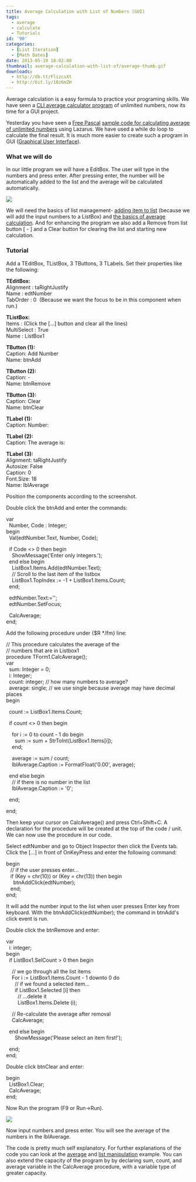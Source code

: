 ```yaml
---
title: Average Calculation with List of Numbers (GUI)
tags:
  - average
  - calculate
  - Tutorials
id: '90'
categories:
  - [List Iteration]
  - [Math Dates]
date: 2013-05-10 18:02:00
thumbnail: average-calculation-with-list-of/average-thumb.gif
downloads:
  - http://db.tt/FlizcsXt
  - http://bit.ly/10z6mZH
---
```


Average calculation is a easy formula to practice your programing skills. We have seen a [CLI average calculator program](http://lazplanet.blogspot.com/2013/05/calculate-average-of-unlimited-numbers.html) of unlimited numbers, now its time for a GUI project.
<!-- more -->
  
  
Yesterday you have seen a [Free Pascal](http://www.freepascal.org/) [sample code for calculating average of unlimited numbers](http://lazplanet.blogspot.com/2013/05/calculate-average-of-unlimited-numbers.html) using Lazarus. We have used a while do loop to calculate the final result. It is much more easier to create such a program in GUI ([Graphical User Interface](http://en.wikipedia.org/wiki/Graphical_user_interface)).  
  

### What we will do

In our little program we will have a EditBox. The user will type in the numbers and press enter. After pressing enter, the number will be automatically added to the list and the average will be calculated automatically.  
  

![](average-calculation-with-list-of/average-in-list-form.gif)

  
We will need the basics of list management- [adding item to list](http://lazplanet.blogspot.com/2013/05/how-to-add-delete-clear-items-of-listbox.html) (because we will add the input numbers to a ListBox) and [the basics of average calculation](http://lazplanet.blogspot.com/2013/05/calculate-average-of-unlimited-numbers.html). And for enhancing the program we also add a Remove from list button \[ - \] and a Clear button for clearing the list and starting new calculation.  
  

### Tutorial

Add a TEditBox, TListBox, 3 TButtons, 3 TLabels. Set their properties like the following:  
  
**TEditBox:**  
Alignment : taRightJustify  
Name : edtNumber  
TabOrder : 0  (Because we want the focus to be in this component when run.)  
  
**TListBox:**  
Items : (Click the \[...\] button and clear all the lines)  
MultiSelect : True  
Name : ListBox1  
  
**TButton (1):**  
Caption: Add Number  
Name: btnAdd  
  
**TButton (2):**  
Caption: -  
Name: btnRemove  
  
**TButton (3):**  
Caption: Clear  
Name: btnClear  
  
**TLabel (1):**  
Caption: Number:  
  
**TLabel (2):**  
Caption: The average is:  
  
**TLabel (3):**  
Alignment: taRightJustify  
Autosize: False  
Caption: 0  
Font.Size: 18  
Name: lblAverage  
  
Position the components according to the screenshot.  
  
Double click the btnAdd and enter the commands:  
  
var  
  Number, Code : Integer;  
begin  
  Val(edtNumber.Text, Number, Code);  
  
  if Code <> 0 then begin  
    ShowMessage('Enter only integers.');  
  end else begin  
    ListBox1.Items.Add(edtNumber.Text);  
    // Scroll to the last item of the listbox  
    ListBox1.TopIndex := -1 + ListBox1.Items.Count;  
  end;  
  
  edtNumber.Text:='';  
  edtNumber.SetFocus;  
  
  CalcAverage;  
end;  
  
Add the following procedure under {$R \*.lfm} line:  
  
// This procedure calculates the average of the  
// numbers that are in Listbox1  
procedure TForm1.CalcAverage();  
var  
  sum: Integer = 0;  
  i: Integer;  
  count: integer; // how many numbers to average?  
  average: single; // we use single because average may have decimal places  
begin  
  
  count := ListBox1.Items.Count;  
  
  if count <> 0 then begin  
  
    for i := 0 to count - 1 do begin  
      sum := sum + StrToInt(ListBox1.Items\[i\]);  
    end;  
  
    average := sum / count;  
    lblAverage.Caption := FormatFloat('0.00', average);  
  
  end else begin  
    // if there is no number in the list  
    lblAverage.Caption := '0';  
  
  end;  
  
end;  
  
Then keep your cursor on CalcAverage() and press Ctrl+Shift+C. A declaration for the procedure will be created at the top of the code / unit. We can now use the procedure in our code.  
  
Select edtNumber and go to Object Inspector then click the Events tab. Click the \[...\] in front of OnKeyPress and enter the following command:  
  
begin  
   // if the user presses enter...  
   if (Key = chr(10)) or (Key = chr(13)) then begin  
     btnAddClick(edtNumber);  
   end;  
end;  
  
It will add the number input to the list when user presses Enter key from keyboard. With the btnAddClick(edtNumber); the command in btnAdd's click event is run.  
  
Double click the btnRemove and enter:  
  
var  
  i: integer;  
begin  
  if ListBox1.SelCount > 0 then begin  
  
    // we go through all the list items  
    For i := ListBox1.Items.Count - 1 downto 0 do  
      // if we found a selected item...  
      if ListBox1.Selected \[i\] then  
        // ...delete it  
        ListBox1.Items.Delete (i);  
  
    // Re-calculate the average after removal  
    CalcAverage;  
  
  end else begin  
      ShowMessage('Please select an item first!');  
  
  end;  
end;  
  
Double click btnClear and enter:  
  
begin  
  ListBox1.Clear;  
  CalcAverage;  
end;  
  
Now Run the program (F9 or Run->Run).  
  

![](average-calculation-with-list-of/Average-in-list-lazarus.gif)

  
  
Now input numbers and press enter. You will see the average of the numbers in the lblAverage.  
  
The code is pretty much self explanatory. For further explanations of the code you can look at the [average](http://lazplanet.blogspot.com/2013/05/calculate-average-of-unlimited-numbers.html) and [list manipulation](http://lazplanet.blogspot.com/2013/05/how-to-add-delete-clear-items-of-listbox.html) example. You can also extend the capacity of the program by by declaring sum, count, and average variable in the CalcAverage procedure, with a variable type of greater capacity.  

